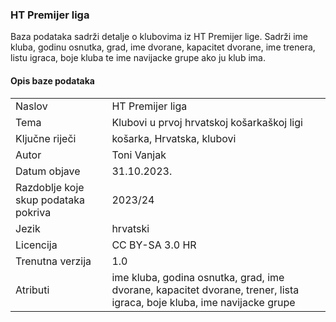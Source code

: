 ### HT Premijer liga
Baza podataka sadrži detalje o klubovima iz HT Premijer lige. Sadrži ime kluba, godinu osnutka, grad, ime dvorane, kapacitet dvorane, ime trenera, listu igraca, boje kluba te ime navijacke grupe ako ju klub ima.

#### Opis baze podataka
|||
| -----------| ----------------------|
| Naslov | HT Premijer liga
| Tema | Klubovi u prvoj hrvatskoj košarkaškoj ligi
| Ključne riječi | košarka, Hrvatska, klubovi
| Autor | Toni Vanjak
| Datum objave  | 31.10.2023.
| Razdoblje koje skup podataka pokriva | 2023/24
| Jezik  | hrvatski
| Licencija  | CC BY-SA 3.0 HR
| Trenutna verzija  | 1.0
| Atributi  | ime kluba, godina osnutka, grad, ime dvorane, kapacitet dvorane, trener, lista igraca, boje kluba, ime navijacke grupe
